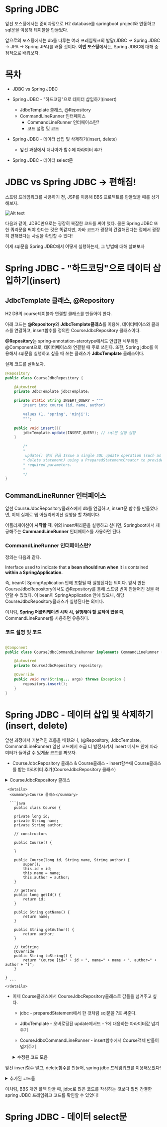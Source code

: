# Spring JDBC

앞선 포스팅에서는 준비과정으로 H2 database를 springboot project와 연동하고 sql문을 이용해 테이블을 만들었다.

앞으로의 포스팅에서는 db를 다루는 여러 프레임워크의 발달(JDBC -> Spring JDBC -> JPA -> Spring JPA)를 배울 것이다. **이번 포스팅**에서는, Spring JDBC에 대해 중점적으로 배워보자.

# 목차
- JDBC vs Spring JDBC

- Spring JDBC - "하드코딩"으로 데이터 삽입하기(insert)
    - JdbcTemplate 클래스, @Repository
    - CommandLineRunner 인터페이스
        - CommandLineRunner 인터페이스란?
        - 코드 설명 및 코드

- Spring JDBC - 데이터 삽입 및 삭제하기(insert, delete)
    - 앞선 과정에서 더나아가 함수에 파라미터 추가

- Spring JDBC - 데이터 select문

# JDBC vs Spring JDBC -> 편해짐!

스프링 프레임워크를 사용하기 전, JSP를 이용해 BBS 프로젝트를 만들었을 때를 상기해보자. 

![Alt text](images/image3.png)

다음과 같이, JDBC만으로는 굉장히 복잡한 코드를 써야 했다. 물론 Spring JDBC 또한 쿼리문을 써야 한다는 것은 똑같지만, 자바 코드가 굉장히 간결해진다는 점에서 굉장히 편해졌다는 사실을 확인할 수 있다!

이제 sql문을 Spring JDBC에서 어떻게 실행하는지, 그 방법에 대해 살펴보자

# Spring JDBC - "하드코딩"으로 데이터 삽입하기(insert)

## JdbcTemplate 클래스, @Repository

H2 DB의 course테이블과 연결할 클래스를 만들어야 한다.

아래 코드는 **@Repository**와 **JdbcTemplate클래스**를 이용해, 데이터베이스와 클래스를 연결하고, insert함수를 정의한 CourseJdbcRepository 클래스이다.

**@Repository**는 spring-annotation-sterotype에서도 언급한 세부화된 @Component으로, 데이터베이스와 연결될 때 주로 쓰인다. 또한, Spring jdbc를 이용해서 sql문을 실행하고 싶을 때 쓰는 클래스가 **JdbcTemplate** 클래스이다.

실제 코드를 살펴보자.

```java
@Repository
public class CourseJdbcRepository {

    @Autowired
    private JdbcTemplate jdbcTemplate;

    private static String INSERT_QUERY = """
        insert into course (id, name, author)

        values (1, 'spring', 'minji');
        """;
    
    public void insert(){
        jdbcTemplate.update(INSERT_QUERY); // sql문 실행 담당
    }

        /*
        * 
         update() 정의 긁긁 Issue a single SQL update operation (such as an insert, update or
        * delete statement) using a PreparedStatementCreator to provide SQL and any
        * required parameters.
        * 
        */
}
```

## CommandLineRunner 인터페이스

앞선 CourseJdbcRepository클래스에서 db를 연결하고, insert문 함수를 만들었다면, 이제 실제로 웹 어플리케이션 실행을 할 차례이다.

어플리케이션이 **시작할 때**, 위의 insert쿼리문을 실행하고 싶다면, Springboot에서 제공해주는 **CommandLineRunner** 인터페이스를 사용하면 된다.

### CommandLineRunner 인터페이스란?

정의는 다음과 같다.

Interface used to indicate that **a bean should run when** it is contained **within a SpringApplication.**

즉, bean이 SpringApplication 안에 포함될 때 실행된다는 의미다. 앞서 만든 CourseJdbcRepository에서도 @Repository를 통해 스프링 빈이 만들어진 것을 확인할 수 있었다. 이 bean이 SpringApplication 안에 있으니, 해당 CourseJdbcRepository클래스가 실행된다는 의미다.

이처럼, **Spring 어플리케이션 시작 시, 실행해야 할 로직이 있을 때**, CommandLineRunner를 사용하면 유용하다.

### 코드 설명 및 코드

```java

@Component
public class CourseJdbcCommandLineRunner implements CommandLineRunner {

    @Autowired
    private CourseJdbcRepository repository;

   	@Override
	public void run(String... args) throws Exception {
		repository.insert();
	}
}
```

# Spring JDBC - 데이터 삽입 및 삭제하기 (insert, delete)

앞선 과정에서 기본적인 흐름을 배웠으니, (@Repository, JdbcTemplate, CommandLineRunner) 앞선 코드에서 조금 더 발전시켜서 insert 메서드 안에 파라미터가 들어갈 수 있게끔 코드를 짜보자.

- CourseJdbcRepository 클래스 & Course클래스 - insert함수에 Course클래스를 받는 파라미터 추가(CourseJdbcRepository 클래스)

<details>
  <summary>CourseJdbcRepository 클래스</summary>
  
  ```java
  @Repository
  public class CourseJdbcRepository {

    @Autowired
    private JdbcTemplate jdbcTemplate;

    private static String INSERT_QUERY = """
        insert into course (id, name, author)
        values (1, 'spring', 'minji');
    """;
    
    // 파라미터 추가
    public void insert(Course course){
        jdbcTemplate.update(INSERT_QUERY); // sql문 실행 담당
    }

  }
  ```
</details>

     <details>
      <summary>Course 클래스</summary>
      
      ```java
        public class Course {

        private long id;
        private String name;
        private String author;

        // constructors

        public Course() {

        }

        public Course(long id, String name, String author) {
            super();
            this.id = id;
            this.name = name;
            this.author = author;
        }

        // getters
        public long getId() {
            return id;
        }

        public String getName() {
            return name;
        }

        public String getAuthor() {
            return author;
        }

        // toString
        @Override
        public String toString() {
            return "Course [id=" + id + ", name=" + name + ", author=" + author + "]";
        }

    }
      ```
    </details>

- 이제 Course클래스에서 CourseJdbcRepository클래스로 값들을 넘겨주고 싶다.
    - jdbc - preparedStatement에서 한 것처럼 sql문을 ?로 써준다.

    - JdbcTemplate - 오버로딩된 update메서드 - ?에 대응하는 파라미터값 넘겨주기

    - CourseJdbcCommandLineRunner - insert함수에서 Course객체 만들어 넘겨주기

    <details>
      <summary>수정된 코드 모음</summary>
      
      ```java
        // CourseJdbcRepository.java
        @Repository
        public class CourseJdbcRepository {

            @Autowired
            private JdbcTemplate JdbcTemplate;

            private static String INSERT_QUERY = """
                    insert into course (id, name, author)

                    values (?, ?, ?);
                    """;

            public void insert(Course course) {
                JdbcTemplate.update(INSERT_QUERY,

                        course.getId(), course.getName(), course.getAuthor());

            }
        }

        // CourseJdbcCommandLineRunner.java
        @Component
        public class CourseJdbcCommandLineRunner implements CommandLineRunner {

            @Autowired
            private CourseJdbcRepository repository;

            @Override
            public void run(String... args) throws Exception {
                repository.insert(new Course(2, "db", "minji2"));

            }

        }
      ```
    </details>

앞선 insert함수 말고, delete함수를 만들어, spring jdbc 프레임워크를 이용해보았다!

<details>
    <summary>추가된 코드들</summary>

    ```java
    // CourseJdbcRepository 

    @Repository
    public class CourseJdbcRepository {

        @Autowired
        private JdbcTemplate JdbcTemplate;

        private static String INSERT_QUERY = """
                insert into course (id, name, author)

                values (?, ?, ?);
                """;

        private static String DELETE_QUERY = """
                delete from course where id = ?;
                """;

        public void insert(Course course) {
            JdbcTemplate.update(INSERT_QUERY,

                    course.getId(), course.getName(), course.getAuthor());

        }

        public void delete(int id) {
            springJdbcTemplete.update(DELETE_QUERY, id);
        }
    }

    // CourseJdbcCommandLineRunner

    @Component
    public class CourseJdbcCommandLineRunner implements CommandLineRunner {

        @Autowired
        private CourseJdbcRepository repository;

        @Override
        public void run(String... args) throws Exception {
            // TODO Auto-generated method stub
            repository.insert(new Course(2, "db", "minji2"));
            repository.insert(new Course(3, "java", "minji3"));
            repository.insert(new Course(4, "spring", "minji4"));

            repository.delete(2);

        }

    }
    ```  
</details>

이처럼, BBS 개인 플젝 만들 때, jdbc로 많은 코드를 작성하는 것보다 훨씬 간결한 spring JDBC 프레임워크 코드를 확인할 수 있었다!

# Spring JDBC - 데이터 select문